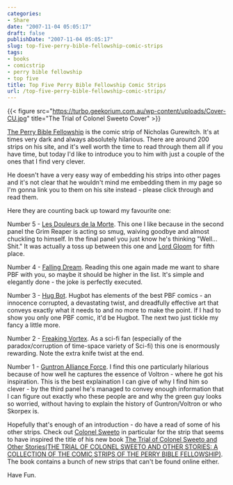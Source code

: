 ```yaml
---
categories:
- Share
date: "2007-11-04 05:05:17"
draft: false
publishDate: "2007-11-04 05:05:17"
slug: top-five-perry-bible-fellowship-comic-strips
tags:
- books
- comicstrip
- perry bible fellowship
- top five
title: Top Five Perry Bible Fellowship Comic Strips
url: /top-five-perry-bible-fellowship-comic-strips/
---
```


{{< figure src="https://turbo.geekorium.com.au/wp-content/uploads/Cover-CU.jpg" title="The Trial of Colonel Sweeto Cover" >}}

[The Perry Bible Fellowship](http://www.pbfcomics.com/) is the comic
strip of Nicholas Gurewitch. It's at times very dark and always
absolutely hilarious. There are around 200 strips on his site, and it's
well worth the time to read through them all if you have time, but today
I'd like to introduce you to him with just a couple of the ones that I
find very clever.

He doesn't have a very easy way of embedding his strips into other pages
and it's not clear that he wouldn't mind me embedding them in my page so
I'm gonna link you to them on his site instead - please click through
and read them.

Here they are counting back up toward my favourite one:

Number 5 - [Les Douleurs de la
Morte](http://pbfcomics.com/comics/les-douleurs-de-la-morte/). This one
I like because in the second panel the Grim Reaper is acting so smug,
waiving goodbye and almost chuckling to himself. In the final panel you
just know he's thinking "Well... Shit." It was actually a toss up
between this one and [Lord
Gloom](http://pbfcomics.com/comics/lord-gloom/) for fifth place.

Number 4 - [Falling Dream](http://pbfcomics.com/comics/falling-dream/).
Reading this one again made me want to share PBF with you, so maybe it
should be higher in the list. It's simple and elegantly done - the joke
is perfectly executed.

Number 3 - [Hug Bot](http://pbfcomics.com/comics/hug-bot/). Hugbot has
elements of the best PBF comics - an innocence corrupted, a devastating
twist, and dreadfully effective art that conveys exactly what it needs
to and no more to make the point. If I had to show you only one PBF
comic, it'd be Hugbot. The next two just tickle my fancy a little more.

Number 2 - [Freaking
Vortex](http://pbfcomics.com/comics/freaking_vortex/). As a sci-fi fan
(especially of the paradox/corruption of time-space variety of Sci-fi)
this one is enormously rewarding. Note the extra knife twist at the end.

Number 1 - [Guntron Alliance
Force](http://pbfcomics.com/comics/guntron/). I find this one
particularly hilarious because of how well he captures the essence of
Voltron - where he got his inspiration. This is the best explaination I
can give of why I find him so clever - by the third panel he's managed
to convey enough information that I can figure out exactly who these
people are and why the green guy looks so worried, without having to
explain the history of Guntron/Voltron or who Skorpex is.

Hopefully that's enough of an introduction - do have a read of some of
his other strips. Check out [Colonel
Sweeto](http://pbfcomics.com/comics/colonel-sweeto/) in particular for
the strip that seems to have inspired the title of his new book [The
Trial of Colonel Sweeto and Other Stories(THE TRIAL OF COLONEL SWEETO
AND OTHER STORIES: A COLLECTION OF THE COMIC STRIPS OF THE PERRY BIBLE
FELLOWSHIP)](http://perrible.bigcartel.com/product/1st-pbf-collection-the-trial-of-colonel-sweeto-and-other-stories).
The book contains a bunch of new strips that can't be found online
either.

Have Fun.
